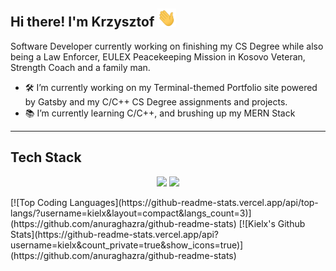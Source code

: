 ## Hi there! I'm Krzysztof <img src="https://raw.githubusercontent.com/Kielx/Kielx/main/wave.gif" width="30px">
Software Developer currently working on finishing my CS Degree while also being a Law Enforcer, EULEX Peacekeeping Mission in Kosovo Veteran, Strength Coach and a family man.

- 🛠️ I’m currently working on my Terminal-themed Portfolio site powered by Gatsby and my C/C++ CS Degree assignments and projects.
- 📚 I’m currently learning C/C++, and brushing up my MERN Stack
<hr>

## Tech Stack

<p align="center">
<img src="https://img.shields.io/badge/OS-LINUX-informational?style=flat&logo=arch-linux&logoColor=white&color=333"></img>
<img src="https://img.shields.io/badge/EDITOR-LINUX-informational?style=flat&logo=arch-linux&logoColor=white&color=333"></img>
</p>
[![Top Coding Languages](https://github-readme-stats.vercel.app/api/top-langs/?username=kielx&layout=compact&langs_count=3)](https://github.com/anuraghazra/github-readme-stats)
[![Kielx's Github Stats](https://github-readme-stats.vercel.app/api?username=kielx&count_private=true&show_icons=true)](https://github.com/anuraghazra/github-readme-stats)
<!--
**Kielx/Kielx** is a ✨ _special_ ✨ repository because its `README.md` (this file) appears on your GitHub profile.

Here are some ideas to get you started:

- 🔭 I’m currently working on ...
- 🌱 I’m currently learning ...
- 👯 I’m looking to collaborate on ...
- 🤔 I’m looking for help with ...
- 💬 Ask me about ...
- 📫 How to reach me: ...
- 😄 Pronouns: ...
- ⚡ Fun fact: ...
-->
<!--stackedit_data:
eyJoaXN0b3J5IjpbODM0NzU2MDE0LC0xNTk5MTE4Mzc1LC0xMT
YyNDQyLDc0NTcyMjg4NCw0NTA0MDY4ODYsMzQ3MTg0MTcsNjM1
MzU1NjY4XX0=
-->